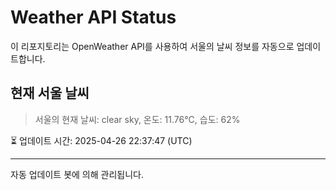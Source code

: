 
# Weather API Status

이 리포지토리는 OpenWeather API를 사용하여 서울의 날씨 정보를 자동으로 업데이트합니다.

## 현재 서울 날씨
> 서울의 현재 날씨: clear sky, 온도: 11.76°C, 습도: 62%

⏳ 업데이트 시간: 2025-04-26 22:37:47 (UTC)

---
자동 업데이트 봇에 의해 관리됩니다.

